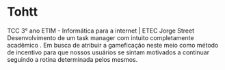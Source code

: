# Tohtt
TCC 3° ano ETIM - Informática para a internet | ETEC Jorge Street
Desenvolvimento de um task manager com intuito completamente acadêmico .
Em busca de atribuir a gameficação neste meio como método de incentivo para que nossos usuários se sintam motivados a continuar seguindo a rotina determinada pelos mesmos.
